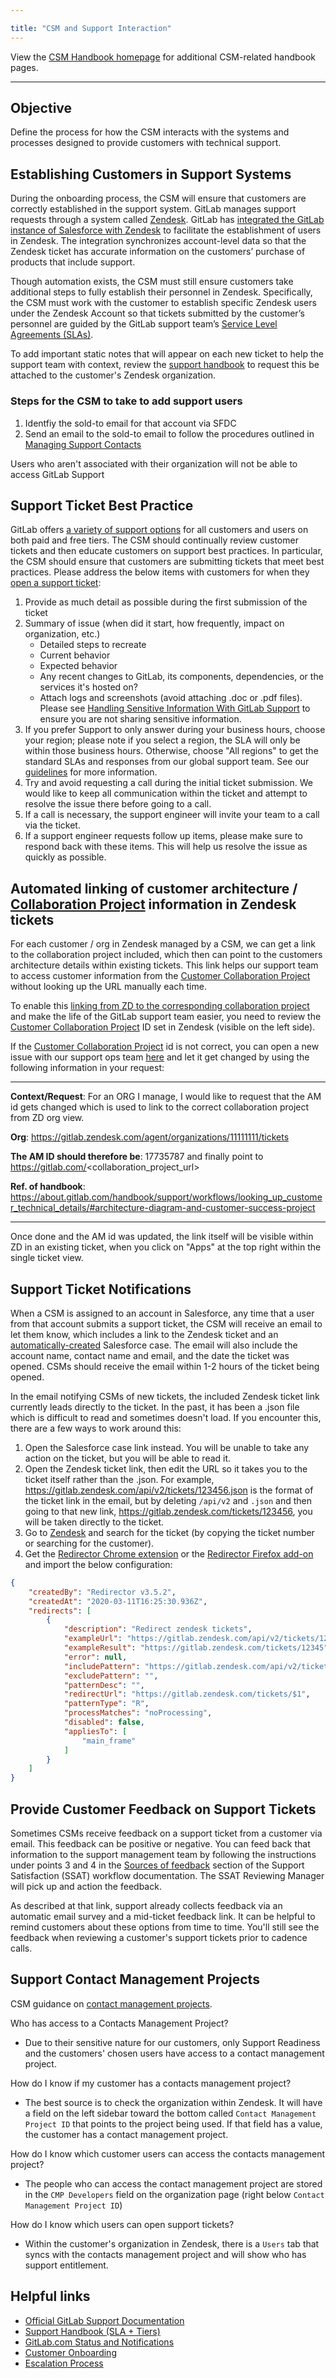 ```yaml
---

title: "CSM and Support Interaction"
---
```








View the [CSM Handbook homepage](/handbook/customer-success/csm/) for additional CSM-related handbook pages.

---

## Objective

Define the process for how the CSM interacts with the systems and processes designed to provide customers with technical support.

## Establishing Customers in Support Systems

During the onboarding process, the CSM will ensure that customers are correctly established in the support system. GitLab manages support requests through a system called [Zendesk](/handbook/support/workflows/zendesk-instances.html). GitLab has [integrated the GitLab instance of Salesforce with Zendesk](/handbook/support/workflows/zendesk_organizations_and_users_overview/) to facilitate the establishment of users in Zendesk. The integration synchronizes account-level data so that the Zendesk ticket has accurate information on the customers’ purchase of products that include support.

Though automation exists, the CSM must still ensure customers take additional steps to fully establish their personnel in Zendesk. Specifically, the CSM must work with the customer to establish specific Zendesk users under the Zendesk Account so that tickets submitted by the customer’s personnel are guided by the GitLab support team’s [Service Level Agreements (SLAs)](https://about.gitlab.com/support/#gitlab-support-service-levels).

To add important static notes that will appear on each new ticket to help the support team with context, review the [support handbook](/handbook/support/internal-support/#i-want-to-add-important-information-about-the-organizationuser) to request this be attached to the customer's Zendesk organization.

### Steps for the CSM to take to add support users

1. Identfiy the sold-to email for that account via SFDC
1. Send an email to the sold-to email to follow the procedures outlined in [Managing Support Contacts](https://about.gitlab.com/support/managing-support-contacts/#managing-contacts)

Users who aren't associated with their organization will not be able to access GitLab Support

## Support Ticket Best Practice

GitLab offers [a variety of support options](https://about.gitlab.com/support/) for all customers and users on both paid and free tiers. The CSM should continually review customer tickets and then educate customers on support best practices. In particular, the CSM should ensure that customers are submitting tickets that meet best practices. Please address the below items with customers for when they [open a support ticket](https://support.gitlab.com/hc/en-us):

1. Provide as much detail as possible during the first submission of the ticket
1. Summary of issue (when did it start, how frequently, impact on organization, etc.)
   - Detailed steps to recreate
   - Current behavior
   - Expected behavior
   - Any recent changes to GitLab, its components, dependencies, or the services it's hosted on?
   - Attach logs and screenshots (avoid attaching .doc or .pdf files). Please see [Handling Sensitive Information With GitLab Support](https://about.gitlab.com/support/sensitive-information/) to ensure you are not sharing sensitive information.
1. If you prefer Support to only answer during your business hours, choose your region; please note if you select a region, the SLA will only be within those business hours. Otherwise, choose "All regions" to get the standard SLAs and responses from our global support team. See our [guidelines](https://about.gitlab.com/support/#effect-on-support-hours-if-a-preferred-region-for-support-is-chosen) for more information.
1. Try and avoid requesting a call during the initial ticket submission. We would like to keep all communication within the ticket and attempt to resolve the issue there before going to a call.
1. If a call is necessary, the support engineer will invite your team to a call via the ticket.
1. If a support engineer requests follow up items, please make sure to respond back with these items. This will help us resolve the issue as quickly as possible.

## Automated linking of customer architecture / [Collaboration Project](/handbook/customer-success/csm/customer-collaboration-project/) information in Zendesk tickets

For each customer / org in Zendesk managed by a CSM, we can get a link to the collaboration project included, which then can point to the customers architecture details within existing tickets. This link helps our support team to access customer information from the [Customer Collaboration Project](/handbook/customer-success/csm/customer-collaboration-project/) without looking up the URL manually each time.

To enable this [linking from ZD to the corresponding collaboration project](/handbook/support/workflows/looking_up_customer_technical_details/#architecture-diagram-and-customer-success-project) and make the life of the GitLab support team easier, you need to review the [Customer Collaboration Project](/handbook/customer-success/csm/customer-collaboration-project/) ID set in Zendesk (visible on the left side).

If the [Customer Collaboration Project](/handbook/customer-success/csm/customer-collaboration-project/) id is not correct, you can open a new issue with our support ops team [here](https://gitlab.com/gitlab-com/support/support-ops/zendesk-global/organizations/-/issues/new) and let it get changed by using the following information in your request:

---
**Context/Request**: For an ORG I manage, I would like to request that the AM id gets changed which is used to link to the correct collaboration project from ZD org view.

**Org**: https://gitlab.zendesk.com/agent/organizations/11111111/tickets

**The AM ID should therefore be**: 17735787 and finally point to https://gitlab.com/<collaboration_project_url>

**Ref. of handbook**: https://about.gitlab.com/handbook/support/workflows/looking_up_customer_technical_details/#architecture-diagram-and-customer-success-project

---

Once done and the AM id was updated, the link itself will be visible within ZD in an existing ticket, when you click on "Apps" at the top right within the single ticket view.

## Support Ticket Notifications

When a CSM is assigned to an account in Salesforce, any time that a user from that account submits a support ticket, the CSM will receive an email to let them know, which includes a link to the Zendesk ticket and an [automatically-created](/handbook/support/readiness/operations/docs/zendesk/zendesk_salesforce_sync/) Salesforce case. The email will also include the account name, contact name and email, and the date the ticket was opened. CSMs should receive the email within 1-2 hours of the ticket being opened.

In the email notifying CSMs of new tickets, the included Zendesk ticket link currently leads directly to the ticket. In the past, it has been a .json file which is difficult to read and sometimes doesn't load. If you encounter this, there are a few ways to work around this:

1. Open the Salesforce case link instead. You will be unable to take any action on the ticket, but you will be able to read it.
1. Open the Zendesk ticket link, then edit the URL so it takes you to the ticket itself rather than the .json. For example, https://gitlab.zendesk.com/api/v2/tickets/123456.json is the format of the ticket link in the email, but by deleting `/api/v2` and `.json` and then going to that new link, https://gitlab.zendesk.com/tickets/123456, you will be taken directly to the ticket.
1. Go to [Zendesk](https://gitlab.zendesk.com/agent/) and search for the ticket (by copying the ticket number or searching for the customer).
1. Get the [Redirector Chrome extension](https://chrome.google.com/webstore/detail/redirector/ocgpenflpmgnfapjedencafcfakcekcd?hl=en) or the [Redirector Firefox add-on](https://addons.mozilla.org/en-US/firefox/addon/redirector/) and import the below configuration:

```json
{
    "createdBy": "Redirector v3.5.2",
    "createdAt": "2020-03-11T16:25:30.936Z",
    "redirects": [
        {
            "description": "Redirect zendesk tickets",
            "exampleUrl": "https://gitlab.zendesk.com/api/v2/tickets/12345.json",
            "exampleResult": "https://gitlab.zendesk.com/tickets/12345",
            "error": null,
            "includePattern": "https://gitlab.zendesk.com/api/v2/tickets/([0-9]+).json",
            "excludePattern": "",
            "patternDesc": "",
            "redirectUrl": "https://gitlab.zendesk.com/tickets/$1",
            "patternType": "R",
            "processMatches": "noProcessing",
            "disabled": false,
            "appliesTo": [
                "main_frame"
            ]
        }
    ]
}
```

## Provide Customer Feedback on Support Tickets

Sometimes CSMs receive feedback on a support ticket from a customer via email. This feedback can be positive or negative. You can feed back that information to the support management team by following the instructions under points 3 and 4 in the [Sources of feedback](/handbook/support/workflows/how-to-respond-to-feedback.html#sources-of-feedback) section of the Support Satisfaction (SSAT) workflow documentation. The SSAT Reviewing Manager will pick up and action the feedback.

As described at that link, support already collects feedback via an automatic email survey and a mid-ticket feedback link. It can be helpful to remind customers about these options from time to time. You'll still see the feedback when reviewing a customer's support tickets prior to cadence calls.

## Support Contact Management Projects

CSM guidance on [contact management projects](https://handbook.gitlab.com/handbook/support/readiness/operations/docs/gitlab/contact_management_projects/).

Who has access to a Contacts Management Project?

  - Due to their sensitive nature for our customers, only Support Readiness and the customers' chosen users have access to a contact management project.

How do I know if my customer has a contacts management project?

  - The best source is to check the organization within Zendesk. It will have a field on the left sidebar toward the bottom called `Contact Management Project ID` that points to the project being used. If that field has a value, the customer has a contact management project.

How do I know which customer users can access the contacts management project?

  - The people who can access the contact management project are stored in the `CMP Developers` field on the organization page (right below `Contact Management Project ID`)

How do I know which users can open support tickets?

  - Within the customer's organization in Zendesk, there is a `Users` tab that syncs with the contacts management project and will show who has support entitlement.

## Helpful links

- [Official GitLab Support Documentation](https://about.gitlab.com/support/)
- [Support Handbook (SLA + Tiers)](/handbook/support/)
- [GitLab.com Status and Notifications](https://status.gitlab.com/)
- [Customer Onboarding](/handbook/customer-success/csm/onboarding/)
- [Escalation Process](/handbook/customer-success/csm/escalations/)
